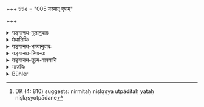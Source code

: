 +++
title = "005 यस्माद् एषाम्"

+++

<details><summary>गङ्गानथ-मूलानुवादः</summary>

In as much as the King was created with the constituent elements of these principal Gods, he surpasses all living beings by his glory.—(5)
</details>

<details><summary>मेधातिथिः</summary>

**एषाम्** इन्द्रादीनां सुरश्रेष्ठानां **मात्राभिस्** तेज्ॐशैर् **निर्मितस्** **तस्माद्** धेतोर् **अभिभवति** दुर्निरीक्ष्यमुखो भवति । **तेजसा** हेतुना । निष्कृष्य **निर्मित** उत्पादितः यतः कृषिर् उत्पादने[^३] धातुर् वर्तते । तेनापायावधित्वान् **मात्राभ्य** इति पञ्चमी तृतीया वा पठितव्या ॥ ७.५ ॥


[^३]:
     DK (4: 810) suggests: nirmitaḥ niṣkṛṣya utpāditaḥ yataḥ niṣkṛṣyotpādane
</details>

<details><summary>गङ्गानथ-भाष्यानुवादः</summary>

‘*These*’—Indra and the other chief Gods;—‘*with the constituent elements*’—with the particles of their Light constituting their bodies;—*The ‘King was created*’;—hence his face becomes terrible to look at;—‘*by his glory*’—on account of his glory.’

He was created after ‘*taking out*’ the essential constituents. The root ‘*kṛṣi*’ (in the term ‘*niṣkṛṣya*’ (in verse 4) denotes ‘*creating*’. The Ablative (in ‘*mātrābhyaḥ*’) may be explained either on the ground of the ‘elements’ being the permanent factor out of which the constituents of the King are taken out. Or we may read ‘*mātrāya*’ with the Instrumental ending (which would denote cause).—(5)
</details>

<details><summary>गङ्गानथ-टिप्पन्यः</summary>

This verse is quoted in *Parāśaramādhava* (Ācāra, p. 392);—again in the
same work (Vyavahāra, p. 5);—and in *Vīramitrodaya* (Rājanīti, p. 16),
which adds the following notes:—‘*Eṣām surendrāṇām*’—‘these principal
gods, Indra and the rest’;—‘*mātrābhyaḥ*’—‘the king has been created
after extracting the most essential portions out of the constituent
portions of the said deities; for this reason in glory, he surpasses all
beings, *i.e*., he is superior to all things.’
</details>

<details><summary>गङ्गानथ-तुल्य-वाक्यानि</summary>

**(verses 7.3-13)  
**

See Comparative notes for [Verse
7.3].
</details>

<details><summary>भारुचिः</summary>

कार्येणैतद् अर्थं दर्शयति । यस्माद् आधिपत्यैश्वर्यात् **सर्वभूतान्य् अभिभवति** स्वेन **तेजसा** अत इन्द्रादिदेवता**मात्राभ्यो** **निर्मित** इति स्तूयते ॥ ७.५ ॥

_यतश् च ।_
</details>

<details><summary>Bühler</summary>

005	Because a king has been formed of particles of those lords of the gods, he therefore surpasses all created beings in lustre;
</details>
